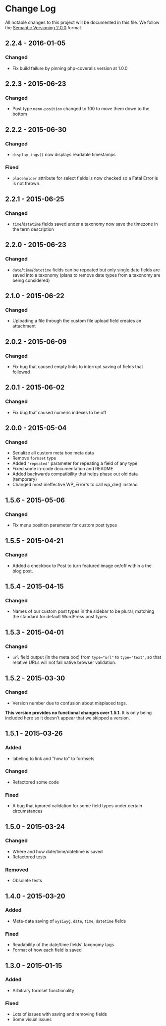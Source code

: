 # Change Log

All notable changes to this project will be documented in this file.
We follow the [Semantic Versioning 2.0.0](http://semver.org/) format.


## 2.2.4 - 2016-01-05

### Changed
- Fix build failure by pinning php-coveralls version at 1.0.0

## 2.2.3 - 2015-06-23

### Changed
- Post type `menu-position` changed to 100 to move them down to the bottom

## 2.2.2 - 2015-06-30

### Changed
- `display_tags()` now displays readable timestamps

### Fixed
- `placeholder` attribute for select fields is now checked so a Fatal Error is
    is not thrown.

## 2.2.1 - 2015-06-25

### Changed
- `time`/`datetime` fields saved under a taxonomy now save the timezone in the
    term description

## 2.2.0 - 2015-06-23

### Changed
- `date`/`time`/`datetime` fields can be repeated but only single date fields
    are saved into a taxonomy (plans to remove date types from a taxonomy are
    being considered)

## 2.1.0 - 2015-06-22

### Changed
- Uploading a file through the custom file upload field creates an attachment

## 2.0.2 - 2015-06-09

### Changed
- Fix bug that caused empty links to interrupt saving of fields that followed

## 2.0.1 - 2015-06-02

### Changed
- Fix bug that caused numeric indexes to be off

## 2.0.0 - 2015-05-04

### Changed
- Serialize all custom meta box meta data
- Remove `formset` type
- Added `'repeated'` parameter for repeating a field of any type
- Fixed some in-code documentation and README
- Added backwards compatibility that helps phase out old data (temporary)
- Changed most ineffective WP_Error's to call wp_die() instead

## 1.5.6 - 2015-05-06

### Changed
- Fix menu position parameter for custom post types

## 1.5.5 - 2015-04-21

### Changed
- Added a checkbox to Post to turn featured image on/off within a the blog post.


## 1.5.4 - 2015-04-15

### Changed
- Names of our custom post types in the sidebar to be plural, matching the
  standard for default WordPress post types.


## 1.5.3 - 2015-04-01

### Changed
- `url` field output (in the meta box) from `type="url"` to `type="text"`,
  so that relative URLs will not fail native browser validation.


## 1.5.2 - 2015-03-30

### Changed
- Version number due to confusion about misplaced tags.

**This version provides no functional changes over 1.5.1.**
It is only being included here so it doesn't appear that we skipped a version.


## 1.5.1 - 2015-03-26

### Added
- labeling to link and "how to" to formsets

### Changed
- Refactored some code

### Fixed
- A bug that ignored validation for some field types under certain circumstances


## 1.5.0 - 2015-03-24

### Changed
- Where and how date/time/datetime is saved
- Refactored tests

### Removed
- Obsolete tests


## 1.4.0 - 2015-03-20

### Added
- Meta-data saving of `wysiwyg`, `date`, `time`, `datetime` fields

### Fixed
- Readability of the date/time fields' taxonomy tags
- Format of how each field is saved


## 1.3.0 - 2015-01-15

### Added
- Arbitrary formset functionality

### Fixed
- Lots of issues with saving and removing fields
- Some visual issues
